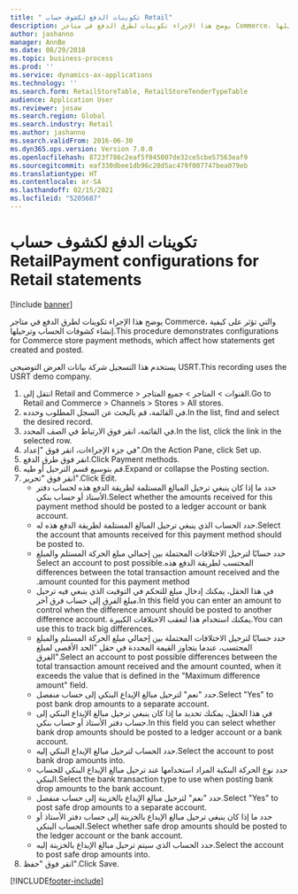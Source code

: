 ```yaml
---
title: " تكوينات الدفع لكشوف حساب Retail"
description: يوضح هذا الإجراء تكوينات لطرق الدفع في متاجر Commerce، والتي تؤثر على كيفية إنشاء كشوفات الحساب وترحيلها.
author: jashanno
manager: AnnBe
ms.date: 08/29/2018
ms.topic: business-process
ms.prod: ''
ms.service: dynamics-ax-applications
ms.technology: ''
ms.search.form: RetailStoreTable, RetailStoreTenderTypeTable
audience: Application User
ms.reviewer: josaw
ms.search.region: Global
ms.search.industry: Retail
ms.author: jashanno
ms.search.validFrom: 2016-06-30
ms.dyn365.ops.version: Version 7.0.0
ms.openlocfilehash: 8723f786c2eaf5f045007de32ce5cbe57563eaf9
ms.sourcegitcommit: eaf330dbee1db96c20d5ac479f007747bea079eb
ms.translationtype: HT
ms.contentlocale: ar-SA
ms.lasthandoff: 02/15/2021
ms.locfileid: "5205687"
---
```

# <a name="payment-configurations-for-retail-statements"></a><span data-ttu-id="4d6a2-103"> تكوينات الدفع لكشوف حساب Retail</span><span class="sxs-lookup"><span data-stu-id="4d6a2-103">Payment configurations for Retail statements</span></span>

[!include [banner](../includes/banner.md)]

<span data-ttu-id="4d6a2-104">يوضح هذا الإجراء تكوينات لطرق الدفع في متاجر Commerce، والتي تؤثر على كيفية إنشاء كشوفات الحساب وترحيلها.</span><span class="sxs-lookup"><span data-stu-id="4d6a2-104">This procedure demonstrates configurations for Commerce store payment methods, which affect how statements get created and posted.</span></span>

<span data-ttu-id="4d6a2-105">يستخدم هذا التسجيل شركة بيانات العرض التوضيحي USRT.</span><span class="sxs-lookup"><span data-stu-id="4d6a2-105">This recording uses the USRT demo company.</span></span>

1. <span data-ttu-id="4d6a2-106">انتقل إلى Retail and Commerce > القنوات > المتاجر > جميع المتاجر.</span><span class="sxs-lookup"><span data-stu-id="4d6a2-106">Go to Retail and Commerce > Channels > Stores > All stores.</span></span>
2. <span data-ttu-id="4d6a2-107">في القائمة، قم بالبحث عن السجل المطلوب وحدده.</span><span class="sxs-lookup"><span data-stu-id="4d6a2-107">In the list, find and select the desired record.</span></span>
3. <span data-ttu-id="4d6a2-108">في القائمة، انقر فوق الارتباط في الصف المحدد.</span><span class="sxs-lookup"><span data-stu-id="4d6a2-108">In the list, click the link in the selected row.</span></span>
4. <span data-ttu-id="4d6a2-109">في جزء الإجراءات، انقر فوق "إعداد".</span><span class="sxs-lookup"><span data-stu-id="4d6a2-109">On the Action Pane, click Set up.</span></span>
5. <span data-ttu-id="4d6a2-110">انقر فوق طرق الدفع.</span><span class="sxs-lookup"><span data-stu-id="4d6a2-110">Click Payment methods.</span></span>
6. <span data-ttu-id="4d6a2-111">قم بتوسيع قسم الترحيل أو طيه.</span><span class="sxs-lookup"><span data-stu-id="4d6a2-111">Expand or collapse the Posting section.</span></span>
7. <span data-ttu-id="4d6a2-112">انقر فوق "تحرير".</span><span class="sxs-lookup"><span data-stu-id="4d6a2-112">Click Edit.</span></span>
    * <span data-ttu-id="4d6a2-113">حدد ما إذا كان ينبغي ترحيل المبالغ المستلمة لطريقة الدفع هذه لحساب دفتر الأستاذ أو حساب بنكي.</span><span class="sxs-lookup"><span data-stu-id="4d6a2-113">Select whether the amounts received for this payment method should be posted to a ledger account or bank account.</span></span>  
    * <span data-ttu-id="4d6a2-114">حدد الحساب الذي ينبغي ترحيل المبالغ المستلمة لطريقة الدفع هذه له.</span><span class="sxs-lookup"><span data-stu-id="4d6a2-114">Select the account that amounts received for this payment method should be posted to.</span></span>  
    * <span data-ttu-id="4d6a2-115">حدد حسابًا لترحيل الاختلافات المحتملة بين ‏‫إجمالي مبلغ الحركة المستلم والمبلغ المحتسب لطريقة الدفع هذه.</span><span class="sxs-lookup"><span data-stu-id="4d6a2-115">Select an account to post possible differences between the total transaction amount received and the amount counted for this payment method.</span></span>  
    * <span data-ttu-id="4d6a2-116">في هذا الحقل، يمكنك إدخال مبلغ للتحكم في التوقيت الذي ينبغي فيه ترحيل مبلغ الفرق إلى حساب فرق آخر.</span><span class="sxs-lookup"><span data-stu-id="4d6a2-116">In this field you can enter an amount to control when the difference amount should be posted to another difference account.</span></span> <span data-ttu-id="4d6a2-117">يمكنك استخدام هذا لتعقب الاختلافات الكبيرة.</span><span class="sxs-lookup"><span data-stu-id="4d6a2-117">You can use this to track big differences.</span></span>  
    * <span data-ttu-id="4d6a2-118">حدد حسابًا لترحيل الاختلافات المحتملة بين إجمالي مبلغ الحركة المستلم والمبلغ المحتسب، عندما يتجاوز القيمة المحددة في حقل "الحد الأقصى لمبلغ الفرق".</span><span class="sxs-lookup"><span data-stu-id="4d6a2-118">Select an account to post possible differences between the total transaction amount received and the amount counted, when it exceeds the value that is defined in the "Maximum difference amount" field.</span></span>  
    * <span data-ttu-id="4d6a2-119">حدد "نعم" لترحيل مبالغ الإيداع البنكي إلى حساب منفصل.</span><span class="sxs-lookup"><span data-stu-id="4d6a2-119">Select "Yes" to post bank drop amounts to a separate account.</span></span>  
    * <span data-ttu-id="4d6a2-120">في هذا الحقل، يمكنك تحديد ما إذا كان ينبغي ترحيل مبالغ الإيداع البنكي إلى حساب دفتر الأستاذ أو حساب بنكي.</span><span class="sxs-lookup"><span data-stu-id="4d6a2-120">In this field you can select whether bank drop amounts should be posted to a ledger account or a bank account.</span></span>  
    * <span data-ttu-id="4d6a2-121">حدد الحساب لترحيل مبالغ الإيداع البنكي إليه.</span><span class="sxs-lookup"><span data-stu-id="4d6a2-121">Select the account to post bank drop amounts into.</span></span>  
    * <span data-ttu-id="4d6a2-122">حدد نوع الحركة البنكية المراد استخدامها عند ترحيل مبالغ الإيداع البنكي للحساب البنكي.</span><span class="sxs-lookup"><span data-stu-id="4d6a2-122">Select the bank transaction type to use when posting bank drop amounts to the bank account.</span></span>  
    * <span data-ttu-id="4d6a2-123">حدد "نعم" لترحيل مبالغ الإيداع بالخزينة إلى حساب منفصل.</span><span class="sxs-lookup"><span data-stu-id="4d6a2-123">Select "Yes" to post safe drop amounts to a separate account.</span></span>  
    * <span data-ttu-id="4d6a2-124">حدد ما إذا كان ينبغي ترحيل مبالغ الإيداع بالخزينة إلى حساب دفتر الأستاذ أو الحساب البنكي.</span><span class="sxs-lookup"><span data-stu-id="4d6a2-124">Select whether safe drop amounts should be posted to the ledger account or the bank account.</span></span>  
    * <span data-ttu-id="4d6a2-125">حدد الحساب الذي سيتم ترحيل مبالغ الإيداع بالخزينة إليه.</span><span class="sxs-lookup"><span data-stu-id="4d6a2-125">Select the account to post safe drop amounts into.</span></span>  
8. <span data-ttu-id="4d6a2-126">انقر فوق "حفظ".</span><span class="sxs-lookup"><span data-stu-id="4d6a2-126">Click Save.</span></span>



[!INCLUDE[footer-include](../../includes/footer-banner.md)]